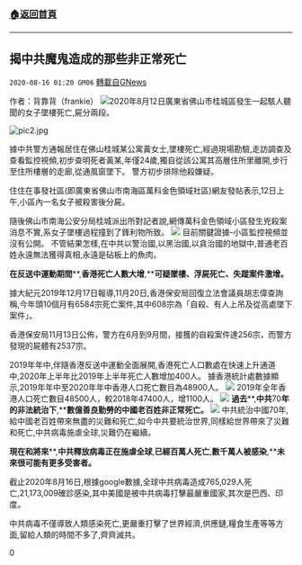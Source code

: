 ###  [:house:返回首頁](https://github.com/ourhimalayas/txt)
---

## 揭中共魔鬼造成的那些非正常死亡
`2020-08-16 01:20 GM06` [轉載自GNews](https://gnews.org/zh-hant/299042/)

作者：背靠背（frankie）
![](https://s3.amazonaws.com/gnews-media-offload/wp-content/uploads/2020/08/16011348/000.png)2020年8月12日廣東省佛山市桂城區發生一起駭人聽聞的女子墜樓死亡,屍分兩段。  



![pic2.jpg](https://gnews.org/0780d80f-0152-4004-8e54-b400967eae11)

據中共警方通報居住在佛山桂城某公寓黃女士,墜樓死亡,經過現場勘驗,走訪調查及查看監控視頻,初步查明死者黃某,年僅24歲,獨自從該公寓其高層住所里離開,步行至住所樓層的走廊,從通風窗墜下。 警方初步排除他殺嫌疑。

住住在事發社區(即廣東省佛山市南海區萬科金色領域社區)網友發帖表示,12日上午,小區內一名女子被殺害後分屍。

隨後佛山市南海公安分局桂城派出所對記者說,網傳萬科金色領域小區發生兇殺案消息不實,系女子墜樓過程撞到了鋒利物所致。
![](https://s3.amazonaws.com/gnews-media-offload/wp-content/uploads/2020/08/16011547/1-69.png)
目前關鍵證據-小區監控視頻並沒有公開。 不管結果怎樣,在中共以警治國,以黑治國,以貪治國的地獄中,普通老百姓永遠無法獲得真相,永遠是砧板上的魚肉。

**在反送中運動期間****,****香港死亡人數大增****,****可疑墜樓、浮屍死亡、失蹤案件激增。**

據大紀元2019年12月17日報導,11月20日,香港保安局回復立法會議員胡志偉查詢稱,今年頭10個月有6584宗死亡案件,其中608宗為「自殺、有人上吊及從高處墜下案件」。

香港保安局11月13日公佈，警方在6月到9月間，接獲的自殺案件達256宗，而警方發現的屍體有2537宗。

2019年年中,伴隨香港反送中運動全面展開,香港死亡人口數處在快速上升通道中,2020年上半年比2019年上半年死亡人數增加400人。 據香港統計處數據顯示,2019年年中至2020年年中香港人口死亡數目為48900人。
![](https://s3.amazonaws.com/gnews-media-offload/wp-content/uploads/2020/08/16011632/2-38.png)
2019年全年香港人口死亡數目48500人，較2018年47400人，增1100人。
![](https://s3.amazonaws.com/gnews-media-offload/wp-content/uploads/2020/08/16011801/3-20.png)
**過去****,****中共****70****年的非法統治下****,****數億善良勤勞的中國老百姓非正常死亡。**
![](https://s3.amazonaws.com/gnews-media-offload/wp-content/uploads/2020/08/16011830/4-18.png)
中共統治中國70年,給中國老百姓帶來無盡的災難和死亡,如今中共要統治世界,同樣給世界帶來了災難和死亡,中共病毒施虐全球,災難仍在繼續。

**現在和將來****,****中共釋放病毒正在施虐全球****,****已經百萬人死亡****,****數千萬人被感染****,****未來很可能有更多受害者。**

截止2020年8月16日,根據google數據,全球中共病毒造成765,029人死亡,21,173,009確診感染,其中美國是被中共病毒打擊最嚴重國家,其次是巴西、印度。

中共病毒不僅導致人類感染死亡,更嚴重打擊了世界經濟,供應鏈,糧食生產等等方面,留給人類的時間不多了,齊齊滅共。

0
